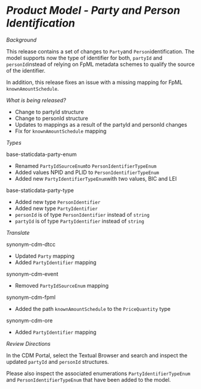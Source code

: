 # *Product Model - Party and Person Identification*

_Background_

This release contains a set of changes to `Party`and `Person`identification. The model supports now the type of identifier for both, `partyId` and `personId`instead of relying on FpML metadata schemes to qualify the source of the identifier.

In addition, this release fixes an issue with a missing mapping for FpML `knownAmountSchedule`.

_What is being released?_

* Change to partyId structure
* Change to personId structure
* Updates to mappings as a result of the partyId and personId changes
* Fix for `knownAmountSchedule` mapping

_Types_

base-staticdata-party-enum
* Renamed `PartyIdSourceEnum`to `PersonIdentifierTypeEnum`
* Added values NPID and PLID to `PersonIdentifierTypeEnum`
* Added new `PartyIdentifierTypeEnum`with two values, BIC and LEI

base-staticdata-party-type
* Added new type `PersonIdentifier`
* Added new type `PartyIdentifier`
* `personId` is of type `PersonIdentifier` instead of `string`
* `partyId` is of type `PartyIdentifier` instead of  `string`


_Translate_

synonym-cdm-dtcc
* Updated `Party` mapping
* Added `PartyIdentifier` mapping

synonym-cdm-event
* Removed `PartyIdSourceEnum` mapping

synonym-cdm-fpml
* Added the path `knownAmountSchedule` to the `PriceQuantity` type

synonym-cdm-ore
* Added `PartyIdentifier` mapping

_Review Directions_

In the CDM Portal, select the Textual Browser and search and inspect the updated `partyId` and `personId` structures.

Please also inspect the associated enumerations `PartyIdentifierTypeEnum` and `PersonIdentifierTypeEnum` that have been added to the model.

